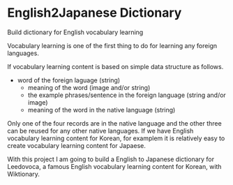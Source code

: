 # English2Japanese Dictionary
Build dictionary for English vocabulary learning

Vocabulary learning is one of the first thing to do for learning any foreign languages.

If vocabulary learning content is based on simple data structure as follows.
* word of the foreign laguage (string)
  * meaning of the word (image and/or string)
  * the example phrases/sentence in the foreign language (string and/or image)
  * meaning of the word in the native language (string)

Only one of the four records are in the native language and the other three can be reused for any other native languages.
If we have English vocabulary learning content for Korean, for examplem it is relatively easy to create vocabulary learning content for Japaese.

With this project I am going to build a English to Japanese dictionary for Leedovoca, a famous English vocabulary learning content for Korean, with Wiktionary.
